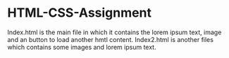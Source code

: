 # HTML-CSS-Assignment

Index.html is the main file in which it contains the lorem ipsum text, image and an button to load another hmtl content.
Index2.html is another files which contains some images and lorem ipsum text.

